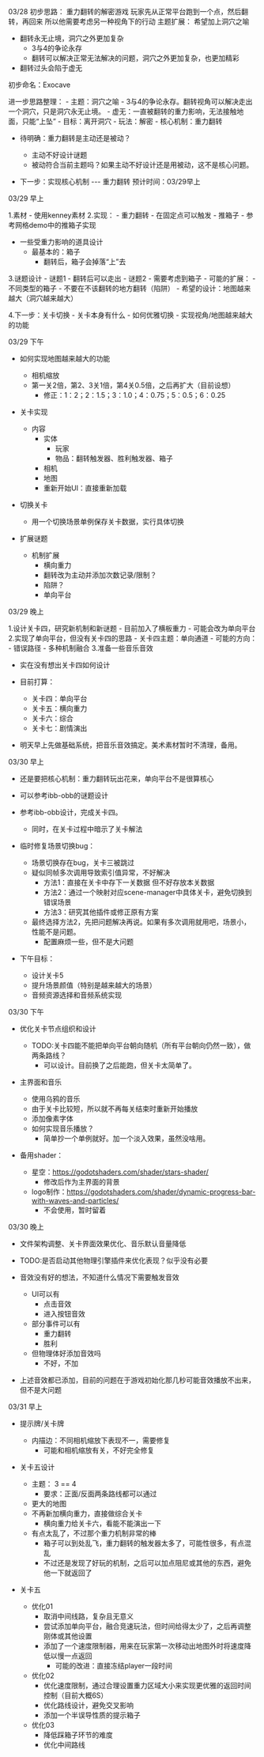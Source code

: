 03/28
初步思路：
重力翻转的解密游戏
玩家先从正常平台跑到一个点，然后翻转，再回来
所以他需要考虑另一种视角下的行动 
主题扩展：
希望加上洞穴之喻
- 翻转永无止境，洞穴之外更加复杂
	- 3与4的争论永存
	- 翻转可以解决正常无法解决的问题，洞穴之外更加复杂，也更加精彩
- 翻转过头会陷于虚无


初步命名：Exocave

进一步思路整理：
	- 主题：洞穴之喻
		- 3与4的争论永存。翻转视角可以解决走出一个洞穴，只是洞穴永无止境。
		- 虚无：一直被翻转的重力影响，无法接触地面，只能“上坠”
	- 目标：离开洞穴
	- 玩法：解密
	- 核心机制：重力翻转

- 待明确：重力翻转是主动还是被动？
	- 主动不好设计谜题
	- 被动符合当前主题吗？如果主动不好设计还是用被动，这不是核心问题。

- 下一步：实现核心机制 --- 重力翻转 预计时间：03/29早上

03/29 早上

1.素材
	- 使用kenney素材
2.实现：
	- 重力翻转
		- 在固定点可以触发
	- 推箱子
		- 参考网格demo中的推箱子实现
- 一些受重力影响的道具设计
	- 最基本的：箱子
		- 翻转后，箱子会掉落“上”去

3.谜题设计
	- 谜题1
		- 翻转后可以走出
	- 谜题2
		- 需要考虑到箱子
	- 可能的扩展：
		- 不同类型的箱子
		- 不要在不该翻转的地方翻转（陷阱）
	- 希望的设计：地图越来越大（洞穴越来越大）

4.下一步：关卡切换
	- 关卡本身有什么
	- 如何优雅切换
	- 实现视角/地图越来越大的功能

03/29 下午

- 如何实现地图越来越大的功能
	- 相机缩放
	- 第一关2倍，第2、3关1倍，第4关0.5倍，之后再扩大（目前设想）
		- 修正：1：2；2：1.5；3：1.0；4：0.75；5：0.5；6：0.25

- 关卡实现
	- 内容
		- 实体
			- 玩家
			- 物品：翻转触发器、胜利触发器、箱子
		- 相机
		- 地图
		- 重新开始UI：直接重新加载
- 切换关卡
	- 用一个切换场景单例保存关卡数据，实行具体切换

- 扩展谜题
	- 机制扩展
		- 横向重力
		- 翻转改为主动并添加次数记录/限制？
		- 陷阱？
		- 单向平台

03/29 晚上

1.设计关卡四，研究新机制和新谜题
	- 目前加入了横板重力
	- 可能会改为单向平台
2.实现了单向平台，但没有关卡四的思路
	- 关卡四主题：单向通道
	- 可能的方向：
		- 错误路径
		- 多种机制融合
3.准备一些音乐音效

- 实在没有想出关卡四如何设计

- 目前打算：
	- 关卡四：单向平台
	- 关卡五：横向重力
	- 关卡六：综合
	- 关卡七：剧情演出

- 明天早上先做基础系统，把音乐音效搞定。美术素材暂时不清理，备用。

03/30 早上

- 还是要把核心机制：重力翻转玩出花来，单向平台不是很算核心
- 可以参考ibb-obb的谜题设计

- 参考ibb-obb设计，完成关卡四。
	- 同时，在关卡过程中暗示了关卡解法

- 临时修复场景切换bug：
	- 场景切换存在bug，关卡三被跳过
	- 疑似同帧多次调用导致索引值异常，不好解决
		- 方法1：直接在关卡中存下一关数据  但不好存放本关数据
		- 方法2：通过一个映射对应scene-manager中具体关卡，避免切换到错误场景
		- 方法3：研究其他插件或修正原有方案
	- 最终选择方法2，先把问题解决再说。如果有多次调用就用吧，场景小，性能不是问题。
		- 配置麻烦一些，但不是大问题

- 下午目标：
	- 设计关卡5
	- 提升场景颜值（特别是越来越大的场景）
	- 音频资源选择和音频系统实现

03/30 下午

- 优化关卡节点组织和设计
	- TODO:关卡四能不能把单向平台朝向随机（所有平台朝向仍然一致），做两条路线？
		- 可以设计。目前换了之后能跑，但关卡太简单了。

- 主界面和音乐
	- 使用乌鸦的音乐
	- 由于关卡比较短，所以就不再每关结束时重新开始播放
	- 添加像素字体
	- 如何实现音乐播放？
		- 简单抄一个单例就好。加一个淡入效果，虽然没啥用。

- 备用shader：
	- 星空：https://godotshaders.com/shader/stars-shader/
		- 修改后作为主界面的背景
	- logo制作：https://godotshaders.com/shader/dynamic-progress-bar-with-waves-and-particles/
		- 不会使用，暂时留着

03/30 晚上

- 文件架构调整、关卡界面效果优化、音乐默认音量降低

- TODO:是否启动其他物理引擎插件来优化表现？似乎没有必要

- 音效没有好的想法，不知道什么情况下需要触发音效
	- UI可以有
		- 点击音效
		- 进入按钮音效
	- 部分事件可以有
		- 重力翻转
		- 胜利
	- 但物理体好添加音效吗
		- 不好，不加

- 上述音效都已添加，目前的问题在于游戏初始化那几秒可能音效播放不出来，但不是大问题

03/31 早上

- 提示牌/关卡牌
	- 内描边：不同相机缩放下表现不一，需要修复
		- 可能和相机缩放有关，不好完全修复

- 关卡五设计
	- 主题： 3 == 4
		- 要求：正面/反面两条路线都可以通过
	- 更大的地图
	- 不再新加横向重力，直接做综合关卡
		- 横向重力给关卡六，看能不能演出一下
	- 有点太乱了，不过那个重力机制非常的棒
		- 箱子可以到处乱飞，重力翻转的触发器太多了，可能性很多，有点混乱
		- 不过还是发现了好玩的机制，之后可以加点阻尼或其他的东西，避免他一下就返回了

- 关卡五
	- 优化01
		- 取消中间线路，复杂且无意义
		- 尝试添加单向平台，融合竞速玩法，但时间给得太少了，之后再调整刚体或其他设置
		- 添加了一个速度限制器，用来在玩家第一次移动出地图外时将速度降低以慢一点返回
			- 可能的改进：直接冻结player一段时间
	- 优化02
		- 优化速度限制，通过合理设置重力区域大小来实现更优雅的返回时间控制（目前大概6S）
		- 优化路线设计，避免交叉影响
		- 添加一个半误导性质的提示箱子
	- 优化03
		- 降低踩箱子环节的难度
		- 优化中间路线
